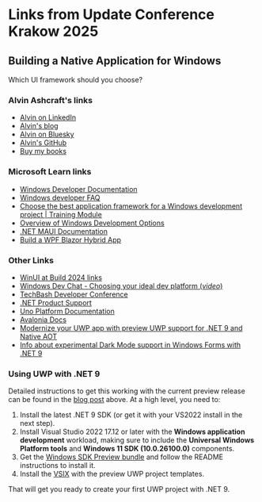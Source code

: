 # Links from Update Conference Krakow 2025

## Building a Native Application for Windows

Which UI framework should you choose?

### Alvin Ashcraft's links

- [Alvin on LinkedIn](https://www.linkedin.com/in/alvinashcraft/)
- [Alvin's blog](https://www.alvinashcraft.com/)
- [Alvin on Bluesky](https://bsky.app/profile/alvinashcraft.com)
- [Alvin's GitHub](https://github.com/alvinashcraft)
- [Buy my books](https://www.amazon.com/stores/Alvin-Ashcraft/author/B08WLD35BX)

### Microsoft Learn links

- [Windows Developer Documentation](https://learn.microsoft.com/windows/apps/)
- [Windows developer FAQ](https://learn.microsoft.com/windows/apps/get-started/windows-developer-faq)
- [Choose the best application framework for a Windows development project | Training Module](https://learn.microsoft.com/training/modules/windows-choose-best-app-framework/)
- [Overview of Windows Development Options](https://learn.microsoft.com/windows/apps/get-started/)
- [.NET MAUI Documentation](https://learn.microsoft.com/dotnet/maui/)
- [Build a WPF Blazor Hybrid App](https://learn.microsoft.com/aspnet/core/blazor/hybrid/tutorials/wpf)

### Other Links

- [WinUI at Build 2024 links](https://github.com/microsoft/microsoft-ui-xaml/discussions/9649)
- [Windows Dev Chat - Choosing your ideal dev platform (*video*)](https://www.youtube.com/live/4PJBJ8GICjM)
- [TechBash Developer Conference](https://techbash.com/)
- [.NET Product Support](https://dotnet.microsoft.com/platform/support)
- [Uno Platform Documentation](https://platform.uno/docs/articles/intro.html)
- [Avalonia Docs](https://docs.avaloniaui.net/)
- [Modernize your UWP app with preview UWP support for .NET 9 and Native AOT](https://devblogs.microsoft.com/ifdef-windows/preview-uwp-support-for-dotnet-9-native-aot/)
- [Info about experimental Dark Mode support in Windows Forms with .NET 9](https://learn.microsoft.com/en-us/dotnet/desktop/winforms/whats-new/net90?view=netdesktop-9.0#dark-mode)

### Using UWP with .NET 9

Detailed instructions to get this working with the current preview release can be found in the [blog post](https://devblogs.microsoft.com/ifdef-windows/preview-uwp-support-for-dotnet-9-native-aot/) above. At a high level, you need to:

1. Install the latest .NET 9 SDK (or get it with your VS2022 install in the next step).
1. Install Visual Studio 2022 17.12 or later with the **Windows application development** workload, making sure to include the **Universal Windows Platform tools** and **Windows 11 SDK (10.0.26100.0)** components.
1. Get the [Windows SDK Preview bundle](https://aka.ms/preview-uwp-support-for-dotnet9-windows-sdk) and follow the README instructions to install it.
1. Install the [VSIX](https://aka.ms/preview-uwp-support-for-dotnet9-templates-vsix) with the preview UWP project templates.

That will get you ready to create your first UWP project with .NET 9.
